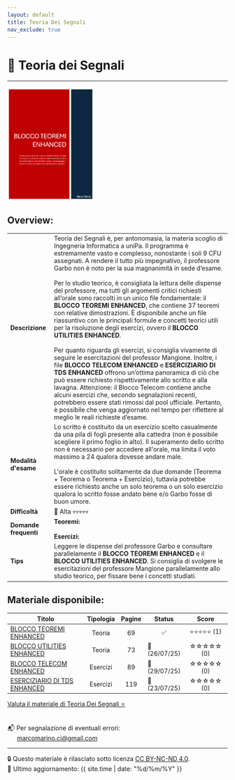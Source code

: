 ```yaml
---
layout: default
title: Teoria Dei Segnali
nav_exclude: true
---
```


<script>
  document.addEventListener('DOMContentLoaded', () => {
    const btn = document.getElementById('theme-toggle');
    const saved = localStorage.getItem('theme');
    if (saved) {
      jtd.setTheme(saved);
      if (btn) btn.textContent = saved === 'dark' ? '☀️' : '🌙';
    }
    if (btn) {
      btn.addEventListener('click', () => {
        const curr = jtd.getTheme();
        const next = curr === 'dark' ? 'light' : 'dark';
        jtd.setTheme(next);
        localStorage.setItem('theme', next);
        btn.textContent = next === 'dark' ? '☀️' : '🌙';
      });
    }
  });
</script>

# 📘 Teoria dei Segnali  
---

<img src="assets/images/Copertina_BTE.png" alt="Anteprima Blocco Teoremi Enhanced" width="200">

## Overview:

<table>
  <tr>
    <td><strong>Descrizione</strong></td>
    <td>
      Teoria dei Segnali è, per antonomasia, la materia scoglio di Ingegneria Informatica a uniPa. Il programma è estremamente vasto e complesso, nonostante i soli 9 CFU assegnati. A rendere il tutto più impegnativo, il professore Garbo non è noto per la sua magnanimità in sede d’esame.
      <br><br>
      Per lo studio teorico, è consigliata la lettura delle dispense del professore, ma tutti gli argomenti critici richiesti all’orale sono raccolti in un unico file fondamentale: il <strong>BLOCCO TEOREMI ENHANCED</strong>, che contiene 37 teoremi con relative dimostrazioni. È disponibile anche un file riassuntivo con le principali formule e concetti teorici utili per la risoluzione degli esercizi, ovvero il <strong>BLOCCO UTILITIES ENHANCED</strong>.
      <br><br>
      Per quanto riguarda gli esercizi, si consiglia vivamente di seguire le esercitazioni del professor Mangione. Inoltre, i file <strong>BLOCCO TELECOM ENHANCED</strong> e <strong>ESERCIZIARIO DI TDS ENHANCED</strong> offrono un’ottima panoramica di ciò che può essere richiesto rispettivamente allo scritto e alla lavagna. Attenzione: il Blocco Telecom contiene anche alcuni esercizi che, secondo segnalazioni recenti, potrebbero essere stati rimossi dal pool ufficiale. Pertanto, è possibile che venga aggiornato nel tempo per riflettere al meglio le reali richieste d’esame.
    </td>
  </tr>
  <tr>
    <td><strong>Modalità d'esame</strong></td>
    <td>
      Lo scritto è costituito da un esercizio scelto casualmente da una pila di fogli presente alla cattedra (non è possibile scegliere il primo foglio in alto). Il superamento dello scritto non è necessario per accedere all'orale, ma limita il voto massimo a 24 qualora dovesse andare male. 
      <br><br>
      L'orale è costituito solitamente da due domande (Teorema + Teorema o Teorema + Esercizio), tuttavia potrebbe essere richiesto anche un solo teorema o un solo esercizio qualora lo scritto fosse andato bene e/o Garbo fosse di buon umore.
    </td>
  </tr>
  <tr>
    <td><strong>Difficoltà</strong></td>
    <td>🔺 Alta 💀💀💀💀💀</td>
  </tr>
  <tr>
    <td><strong>Domande frequenti</strong></td>
    <td><strong>Teoremi:</strong>
    <br><br>
      <strong>Esercizi:</strong>
    </td>
  </tr>
  <tr>
    <td><strong>Tips</strong></td>
    <td>Leggere le dispense del professore Garbo e consultare parallelamente il <strong>BLOCCO TEOREMI ENHANCED</strong> e il <strong>BLOCCO UTILITIES ENHANCED</strong>. Si consiglia di svolgere le esercitazioni del professore Mangione parallelamente allo studio teorico, per fissare bene i concetti studiati.</td>
  </tr>
</table>

## Materiale disponibile:

<table>
  <thead>
    <tr>
      <th style="width: 59%; text-align: center;">Titolo</th>
      <th style="width: 2%; text-align: center;">Tipologia</th>
      <th style="width: 2%; text-align: center;">Pagine</th>
      <th style="width: 2%; text-align: center;">Status</th>
      <th style="width: 25%; text-align: center;">Score</th>
    </tr>
  </thead>
  <tbody>
    <tr>
      <td>
        <a href="../Teoria Dei Segnali/BLOCCO TEOREMI ENHANCED.pdf" target="_blank">BLOCCO TEOREMI ENHANCED</a>
      </td>
      <td style="text-align: center;">Teoria</td>
      <td style="text-align: center;">69</td>
      <td style="text-align: center;">✅</td>
      <td style="text-align: center;">⭐⭐⭐⭐⭐ (1)</td>
    </tr>
    <tr>
      <td>
        <a href="../Teoria Dei Segnali/BLOCCO UTILITIES ENHANCED.pdf" target="_blank">BLOCCO UTILITIES ENHANCED</a>
      </td>
      <td style="text-align: center;">Teoria</td>
      <td style="text-align: center;">73</td>
      <td>🔄 (26/07/25)</td>
      <td style="text-align: center;">☆☆☆☆☆ (0)</td>
    </tr>
    <tr>
      <td>
        <a href="../Teoria Dei Segnali/BLOCCO TELECOM ENHANCED.pdf" target="_blank">BLOCCO TELECOM ENHANCED</a>
      </td>
      <td style="text-align: center;">Esercizi</td>
      <td style="text-align: center;">89</td>
      <td>🔄 (29/07/25)</td>
      <td style="text-align: center;">☆☆☆☆☆ (0)</td>
    </tr>
    <tr>
      <td>
        <a href="../Teoria Dei Segnali/ESERCIZIARIO DI TDS ENHANCED.pdf" target="_blank">ESERCIZIARIO DI TDS ENHANCED</a>
      </td>
      <td style="text-align: center;">Esercizi</td>
      <td style="text-align: center;">119</td>
      <td>🔄 (23/07/25)</td>
      <td style="text-align: center;">☆☆☆☆☆ (0)</td>
    </tr>
  </tbody>
</table>

<a href="https://docs.google.com/forms/d/e/1FAIpQLSdtodu3VPHwG825FNluwVazuPSc_mzX1lgQC1v22RndIOVhaQ/viewform" target="_blank" rel="noopener noreferrer">
  Valuta il materiale di Teoria Dei Segnali ⭐
</a> <br><br>

📬 Per segnalazione di eventuali errori:  
&emsp;&nbsp;&nbsp;[marcomarino.ci@gmail.com](mailto:marcomarino.ci@gmail.com)

---
🔒 Questo materiale è rilasciato sotto licenza [CC BY-NC-ND 4.0](https://creativecommons.org/licenses/by-nc-nd/4.0/).  
🔗 Ultimo aggiornamento: {{ site.time | date: "%d/%m/%Y" }}
